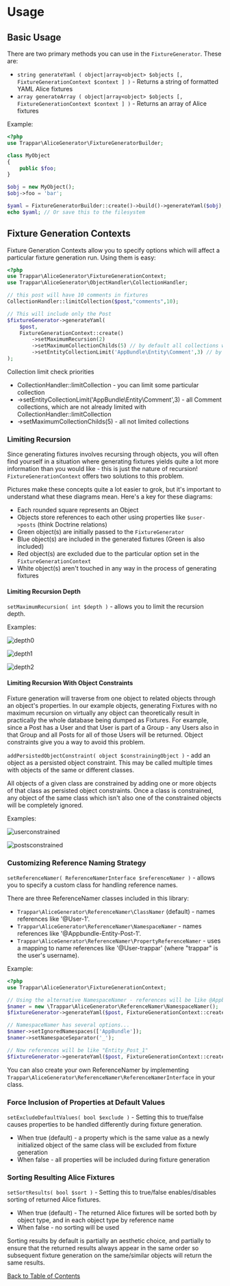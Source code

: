 # Usage

## Basic Usage

There are two primary methods you can use in the `FixtureGenerator`. These are:

   * `string generateYaml ( object|array<object> $objects [, FixtureGenerationContext $context ] )` - Returns a string of formatted YAML Alice fixtures
   * `array generateArray ( object|array<object> $objects [, FixtureGenerationContext $context ] )` - Returns an array of Alice fixtures

Example:

```php
<?php
use Trappar\AliceGenerator\FixtureGeneratorBuilder;

class MyObject
{
    public $foo;
}

$obj = new MyObject();
$obj->foo = 'bar';

$yaml = FixtureGeneratorBuilder::create()->build()->generateYaml($obj);
echo $yaml; // Or save this to the filesystem
```

## Fixture Generation Contexts

Fixture Generation Contexts allow you to specify options which will affect a particular fixture generation run. Using them is easy:

```php
<?php
use Trappar\AliceGenerator\FixtureGenerationContext;
use Trappar\AliceGenerator\ObjectHandler\CollectionHandler;

// this post will have 10 comments in fixtures
CollectionHandler::limitCollection($post,"comments",10);

// This will include only the Post
$fixtureGenerator->generateYaml(
    $post,
    FixtureGenerationContext::create()
        ->setMaximumRecursion(2)
        ->setMaximumCollectionChilds(5) // by default all collections would have 5 childs
        ->setEntityCollectionLimit('AppBundle\Entity\Comment',3) // by default posts would have 3 comments
);
```

Collection limit check priorities 
* CollectionHandler::limitCollection - you can limit some particular collection
* ->setEntityCollectionLimit('AppBundle\Entity\Comment',3) - all Comment collections, which are not already limited with CollectionHandler::limitCollection
* ->setMaximumCollectionChilds(5) - all not limited collections

### Limiting Recursion

Since generating fixtures involves recursing through objects, you will often find yourself in a situation where generating fixtures yields quite a lot more information than you would like - this is just the nature of recursion! `FixtureGenerationContext` offers two solutions to this problem.

Pictures make these concepts quite a lot easier to grok, but it's important to understand what these diagrams mean. Here's a key for these diagrams:

   * Each rounded square represents an Object
   * Objects store references to each other using properties like `$user->posts` (think Doctrine relations)
   * Green object(s) are initially passed to the `FixtureGenerator`
   * Blue object(s) are included in the generated fixtures (Green is also included)
   * Red object(s) are excluded due to the particular option set in the `FixtureGenerationContext`
   * White object(s) aren't touched in any way in the process of generating fixtures

#### Limiting Recursion Depth

`setMaximumRecursion( int $depth )` - allows you to limit the recursion depth.

Examples:

![depth0](https://cloud.githubusercontent.com/assets/525726/17834184/478734ce-66e9-11e6-93f9-2726e5ffdc22.png)

![depth1](https://cloud.githubusercontent.com/assets/525726/17834183/4785e9fc-66e9-11e6-8bb0-50c1a9b97c00.png)

![depth2](https://cloud.githubusercontent.com/assets/525726/17834171/f7222b42-66e8-11e6-9f9a-4632abf4e1bd.png)

#### Limiting Recursion With Object Constraints

Fixture generation will traverse from one object to related objects through an object's properties. In our example objects, generating Fixtures with no maximum recursion on virtually any object can theoretically result in practically the whole database being dumped as Fixtures. For example, since a Post has a User and that User is part of a Group - any Users also in that Group and all Posts for all of those Users will be returned. Object constraints give you a way to avoid this problem.

`addPersistedObjectConstraint( object $constrainingObject )` - add an object as a persisted object constraint. This may be called multiple times with objects of the same or different classes.

All objects of a given class are constrained by adding one or more objects of that class as persisted object constraints. Once a class is constrained, any object of the same class which isn't also one of the constrained objects will be completely ignored.

Examples:

![userconstrained](https://cloud.githubusercontent.com/assets/525726/17834169/f720e5e8-66e8-11e6-90ff-1107e412da71.png)

![postsconstrained](https://cloud.githubusercontent.com/assets/525726/17834170/f7218eee-66e8-11e6-8234-b495fd00299b.png)

### Customizing Reference Naming Strategy

`setReferenceNamer( ReferenceNamerInterface $referenceNamer )` - allows you to specify a custom class for handling reference names.

There are three ReferenceNamer classes included in this library:

* `Trappar\AliceGenerator\ReferenceNamer\ClassNamer` (default) - names references like '@User-1'.
* `Trappar\AliceGenerator\ReferenceNamer\NamespaceNamer` - names references like '@Appbundle-Entity-Post-1'.
* `Trappar\AliceGenerator\ReferenceNamer\PropertyReferenceNamer` - uses a mapping to name references like '@User-trappar' (where "trappar" is the user's username).

Example:

```php
<?php
use Trappar\AliceGenerator\FixtureGenerationContext;

// Using the alternative NamespaceNamer - references will be like @Appbundle-Entity-Post-1
$namer = new \Trappar\AliceGenerator\ReferenceNamer\NamespaceNamer();
$fixtureGenerator->generateYaml($post, FixtureGenerationContext::create()->setReferenceNamer($namer));

// NamespaceNamer has several options...
$namer->setIgnoredNamespaces(['AppBundle']);
$namer->setNamespaceSeparator('_');

// Now references will be like "Entity_Post_1"
$fixtureGenerator->generateYaml($post, FixtureGenerationContext::create()->setReferenceNamer($namer));
```

You can also create your own ReferenceNamer by implementing `Trappar\AliceGenerator\ReferenceNamer\ReferenceNamerInterface` in your class.

### Force Inclusion of Properties at Default Values

`setExcludeDefaultValues( bool $exclude )` - Setting this to true/false causes properties to be handled differently during fixture generation.

* When true (default) - a property which is the same value as a newly initialized object of the same class will be excluded from fixture generation
* When false - all properties will be included during fixture generation

### Sorting Resulting Alice Fixtures

`setSortResults( bool $sort )` - Setting this to true/false enables/disables sorting of returned Alice fixtures.

* When true (default) - The returned Alice fixtures will be sorted both by object type, and in each object type by reference name
* When false - no sorting will be used

Sorting results by default is partially an aesthetic choice, and partially to ensure that the returned results always appear in the same order so subsequent fixture generation on the same/similar objects will return the same results.

[Back to Table of Contents](/README.md#table-of-contents)